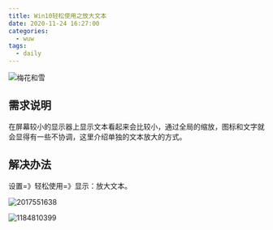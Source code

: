 ```yaml
---
title: Win10轻松使用之放大文本
date: 2020-11-24 16:27:00
categories:
  - wuw
tags:
  - daily
---
```


![梅花和雪](https://cdn.jsdelivr.net/gh/qbmzc/images/1606185001_20201124102955980_1551275912.jpg)

<!-- more -->

## 需求说明

在屏幕较小的显示器上显示文本看起来会比较小，通过全局的缩放，图标和文字就会显得有一些不协调，这里介绍单独的文本放大的方式。

## 解决办法

设置=》轻松使用=》显示：放大文本。

![2017551638](https://cdn.jsdelivr.net/gh/qbmzc/images/1606185370_20201124103558274_203276998.jpg)

![1184810399](https://cdn.jsdelivr.net/gh/qbmzc/images/1606185370_20201124103603371_531187315.jpg)